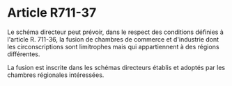 # Article R711-37

Le schéma directeur peut prévoir, dans le respect des conditions définies à l'article R. 711-36, la fusion de chambres de commerce et d'industrie dont les circonscriptions sont limitrophes mais qui appartiennent à des régions différentes.

La fusion est inscrite dans les schémas directeurs établis et adoptés par les chambres régionales intéressées.
